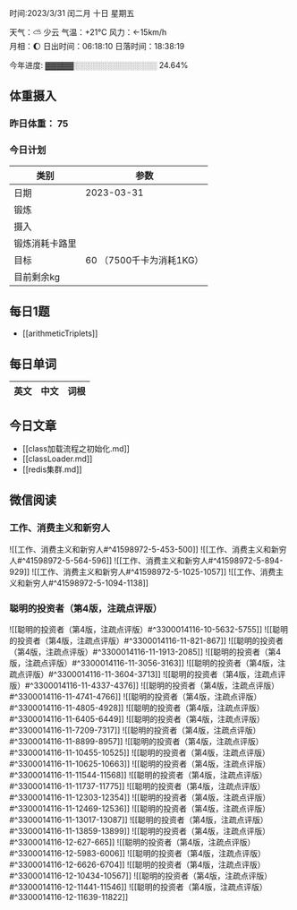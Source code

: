 

时间:2023/3/31 闰二月 十日 星期五

天气：⛅️  少云 气温：+21°C 风力：←15km/h  
月相：🌔 日出时间：06:18:10 日落时间：18:38:19

今年进度: ▓▓▓▓▓░░░░░░░░░░░░░░░ 24.64%

## 体重摄入

### 昨日体重： 75
### 今日计划
| 类别           | 参数                    |
| -------------- | ----------------------- |
| 日期           | 2023-03-31               |
| 锻炼           |               |
| 摄入           |  |
| 锻炼消耗卡路里 | |
| 目标           | 60      （7500千卡为消耗1KG）                |
| 目前剩余kg               |                          |



## 每日1题

- [[arithmeticTriplets]]

## 每日单词

| 英文       | 中文       |词根|
| ---------- | ---------- | ---|


## 今日文章

- [[class加载流程之初始化.md]]
- [[classLoader.md]]
- [[redis集群.md]]


## 微信阅读

<!-- start of weread -->

### 工作、消费主义和新穷人
![[工作、消费主义和新穷人#^41598972-5-453-500]]
![[工作、消费主义和新穷人#^41598972-5-564-596]]
![[工作、消费主义和新穷人#^41598972-5-894-929]]
![[工作、消费主义和新穷人#^41598972-5-1025-1057]]
![[工作、消费主义和新穷人#^41598972-5-1094-1138]]

### 聪明的投资者（第4版，注疏点评版）
![[聪明的投资者（第4版，注疏点评版）#^3300014116-10-5632-5755]]
![[聪明的投资者（第4版，注疏点评版）#^3300014116-11-821-867]]
![[聪明的投资者（第4版，注疏点评版）#^3300014116-11-1913-2085]]
![[聪明的投资者（第4版，注疏点评版）#^3300014116-11-3056-3163]]
![[聪明的投资者（第4版，注疏点评版）#^3300014116-11-3604-3713]]
![[聪明的投资者（第4版，注疏点评版）#^3300014116-11-4337-4376]]
![[聪明的投资者（第4版，注疏点评版）#^3300014116-11-4741-4766]]
![[聪明的投资者（第4版，注疏点评版）#^3300014116-11-4805-4928]]
![[聪明的投资者（第4版，注疏点评版）#^3300014116-11-6405-6449]]
![[聪明的投资者（第4版，注疏点评版）#^3300014116-11-7209-7317]]
![[聪明的投资者（第4版，注疏点评版）#^3300014116-11-8899-8957]]
![[聪明的投资者（第4版，注疏点评版）#^3300014116-11-10455-10525]]
![[聪明的投资者（第4版，注疏点评版）#^3300014116-11-10625-10663]]
![[聪明的投资者（第4版，注疏点评版）#^3300014116-11-11544-11568]]
![[聪明的投资者（第4版，注疏点评版）#^3300014116-11-11737-11775]]
![[聪明的投资者（第4版，注疏点评版）#^3300014116-11-12303-12354]]
![[聪明的投资者（第4版，注疏点评版）#^3300014116-11-12469-12536]]
![[聪明的投资者（第4版，注疏点评版）#^3300014116-11-13017-13087]]
![[聪明的投资者（第4版，注疏点评版）#^3300014116-11-13859-13899]]
![[聪明的投资者（第4版，注疏点评版）#^3300014116-12-627-665]]
![[聪明的投资者（第4版，注疏点评版）#^3300014116-12-5983-6006]]
![[聪明的投资者（第4版，注疏点评版）#^3300014116-12-6626-6704]]
![[聪明的投资者（第4版，注疏点评版）#^3300014116-12-10434-10567]]
![[聪明的投资者（第4版，注疏点评版）#^3300014116-12-11441-11546]]
![[聪明的投资者（第4版，注疏点评版）#^3300014116-12-11639-11822]]

<!-- end of weread -->
